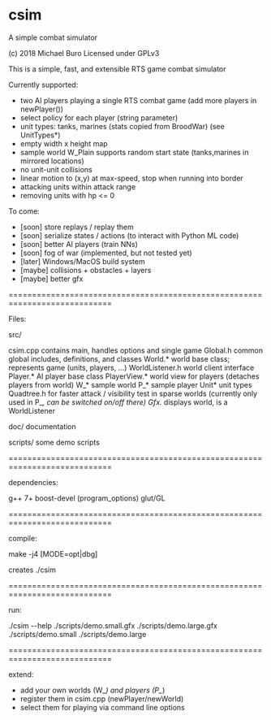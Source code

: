 # csim
A simple combat simulator

(c) 2018 Michael Buro
Licensed under GPLv3

This is a simple, fast, and extensible RTS game combat simulator

Currently supported:

- two AI players playing a single RTS combat game (add more players in newPlayer())
- select policy for each player (string parameter)
- unit types: tanks, marines (stats copied from BroodWar) (see UnitTypes*)
- empty width x height map
- sample world W_Plain supports random start state (tanks,marines in mirrored
  locations)
- no unit-unit collisions
- linear motion to (x,y) at max-speed, stop when running into border
- attacking units within attack range
- removing units with hp <= 0

To come:

- [soon] store replays / replay them
- [soon] serialize states / actions (to interact with Python ML code)
- [soon] better AI players (train NNs)
- [soon] fog of war (implemented, but not tested yet)
- [later] Windows/MacOS build system
- [maybe] collisions + obstacles + layers
- [maybe] better gfx

============================================================================

Files:

src/

  csim.cpp   contains main, handles options and single game
  Global.h   common global includes, definitions, and classes
  World.*    world base class; represents game (units, players, ...)
  WorldListener.h  world client interface
  Player.*   AI player base class
  PlayerView.* world view for players (detaches players from world)
  W_*        sample world
  P_*        sample player
  Unit*      unit types
  Quadtree.h for faster attack / visibility test in sparse worlds
             (currently only used in P_*, can be switched on/off there)
  Gfx.*      displays world, is a WorldListener

doc/
  documentation

scripts/
  some demo scripts

============================================================================

dependencies:

  g++ 7+
  boost-devel (program_options)
  glut/GL

============================================================================

compile:

  make -j4 [MODE=opt|dbg]

  creates ./csim
  
============================================================================

run:

  ./csim --help
  ./scripts/demo.small.gfx
  ./scripts/demo.large.gfx
  ./scripts/demo.small
  ./scripts/demo.large  
  
============================================================================

extend:

- add your own worlds (W_*) and players (P_*)
- register them in csim.cpp (newPlayer/newWorld)
- select them for playing via command line options
